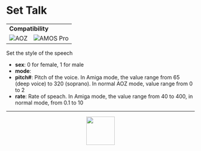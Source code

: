 # Set Talk
<table><tr><td colspan="3"><b>Compatibility</b></td></tr><tr><td><img src="https://drive.google.com/uc?export=view&id=1NbXQFq8_hw18wZSmQiAaH8PEkx0iN0ue" valign="center" all="AOZ" title="AOZ" /></td><td><img src="https://drive.google.com/uc?export=view&id=1fgABxUMBV1JldXUZcovQuoqBjafQ_Btp" valign="center" all="AMOS Pro" title="AMOS Pro" /></td></tr></table>

Set the style of the speech
- **sex**: 0 for female, 1 for male
- **mode**: 
- **pitch#**: Pitch of the voice. In Amiga mode, the value range from 65 (deep voice) to 320 (soprano). In normal AOZ mode, value range from 0 to 2
- **rate**: Rate of speach. In Amiga mode, the value range from 40 to 400, in normal mode, from 0.1 to 10
---
<p align="center"><img valign="middle" width="76px" src="https://drive.google.com/uc?export=view&id=1c2KO0LJpvMS9X9CAGV6dOfciR7OWhdKA" /></p>